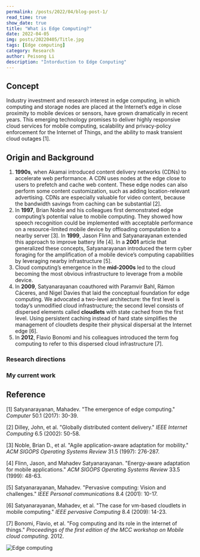 ```yaml
---
permalink: /posts/2022/04/blog-post-1/
read_time: true
show_date: true
title: "What is Edge Computing?"
date: 2022-04-05
img: posts/20220405/Title.jpg
tags: [Edge computing]
category: Research
author: Peisong Li
description: "Intorduction to Edge Conputing"
---
```


## Concept
Industry investment and research interest in edge computing, in which computing and storage nodes are placed at the Internet’s edge in close proximity to mobile devices or sensors, have grown dramatically in recent years. This emerging technology promises to deliver highly responsive cloud services for mobile computing, scalability and privacy-policy enforcement for the Internet of Things, and the ability to mask transient cloud outages [1].

## Origin and Background
1. **1990s**, when Akamai introduced content delivery networks (CDNs) to accelerate web performance. A CDN uses nodes at the edge close to users to prefetch and cache web content. These edge nodes can also perform some content customization, such as adding location-relevant advertising. CDNs are especially valuable for video content, because the bandwidth savings from caching can be substantial [2].
2. In **1997**, Brian Noble and his colleagues first demonstrated edge computing’s potential value to mobile computing. They showed how speech recognition could be implemented with acceptable performance on a resource-limited mobile device by offloading computation to a nearby server [3]. In **1999**, Jason Flinn and Satyanarayanan extended this approach to improve battery life [4]. In a **2001** article that generalized these concepts, Satyanarayanan introduced the term cyber foraging for the amplification of a mobile device’s computing capabilities by leveraging nearby infrastructure  [5].
3. Cloud computing’s emergence in the **mid-2000s** led to the cloud becoming the most obvious infrastructure to leverage from a mobile device.
4. In **2009**, Satyanarayanan coauthored with Paramvir Bahl, Rámon Cáceres, and Nigel Davies that laid the conceptual foundation for edge computing. We advocated a two-level architecture: the first level is today’s unmodified cloud infrastructure; the second level consists of dispersed elements called **cloudlets** with state cached from the first level. Using persistent caching instead of hard state simplifies the management of cloudlets despite their physical dispersal at the Internet edge  [6].
5. In **2012**, Flavio Bonomi and his colleagues introduced the term fog computing to refer to this dispersed cloud infrastructure [7].

### Research directions

### My current work

## Reference
[1] Satyanarayanan, Mahadev. "The emergence of edge computing." _Computer_ 50.1 (2017): 30-39.

[2] Dilley, John, et al. "Globally distributed content delivery." _IEEE Internet Computing_ 6.5 (2002): 50-58.

[3] Noble, Brian D., et al. "Agile application-aware adaptation for mobility." _ACM SIGOPS Operating Systems Review_ 31.5 (1997): 276-287.

[4] Flinn, Jason, and Mahadev Satyanarayanan. "Energy-aware adaptation for mobile applications." _ACM SIGOPS Operating Systems Review_ 33.5 (1999): 48-63.

[5] Satyanarayanan, Mahadev. "Pervasive computing: Vision and challenges." _IEEE Personal communications_ 8.4 (2001): 10-17.

[6] Satyanarayanan, Mahadev, et al. "The case for vm-based cloudlets in mobile computing." _IEEE pervasive Computing_ 8.4 (2009): 14-23.

[7] Bonomi, Flavio, et al. "Fog computing and its role in the internet of things." _Proceedings of the first edition of the MCC workshop on Mobile cloud computing_. 2012.

![Edge computing](./assets/img/posts/20220405/Edge.jpg)
